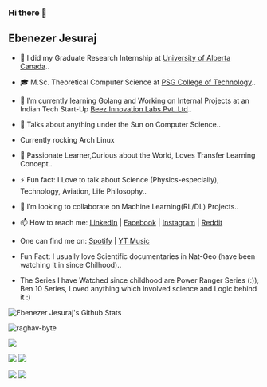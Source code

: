 ### Hi there 👋

## Ebenezer Jesuraj

- 🔭 I did my Graduate Research Internship at [University of Alberta Canada](https://www.ualberta.ca/)..
- 🎓 M.Sc. Theoretical Computer Science at [PSG College of Technology](https://www.psgtech.edu/)..
- 🌱 I’m currently learning Golang and Working on Internal Projects at an Indian Tech Start-Up [Beez Innovation Labs Pvt. Ltd](https://github.com/beezlabs-org)..
- 💬 Talks about anything under the Sun on Computer Science..
- Currently rocking Arch Linux
- 🤔 Passionate Learner,Curious about the World, Loves Transfer Learning Concept..
- ⚡ Fun fact: I Love to talk about Science (Physics-especially), Technology, Aviation, Life Philosophy..
- 👯 I’m looking to collaborate on Machine Learning(RL/DL) Projects..

- 📫 How to reach me: [LinkedIn](https://www.linkedin.com/in/ebenezerjesuraj/) |                               [Facebook](https://www.facebook.com/EbenezerJesuraj/)    |     [Instagram](https://www.instagram.com/ebenezerjesuraj/)     |                          [Reddit](https://www.reddit.com/user/EbenezerJesuraj)

- One can find me on: [Spotify](https://open.spotify.com/user/21oiy6zlfug443wfth6iifuyq?si=3136887e36c742da) | [YT Music](https://music.youtube.com/channel/UC1Hx21c2FHMqKzFoOH92UOA)

- Fun Fact: I usually love Scientific documentaries in Nat-Geo (have been watching it in since Chilhood).. 

- The Series I have Watched since childhood are Power Ranger Series (:)), Ben 10 Series, Loved anything which involved science and Logic behind it :)

![Ebenezer Jesuraj's Github Stats](https://github-readme-stats.vercel.app/api?username=EbenezerJesuraj&show_icons=true&title_color=fff&icon_color=79ff97&text_color=9f9f9f&bg_color=151515)

<p align="left"> <img src="https://komarev.com/ghpvc/?username=EbenezerJesuraj" alt="raghav-byte" /> </p>


![](https://github-profile-summary-cards.vercel.app/api/cards/profile-details?username=EbenezerJesuraj&theme=solarized_dark) 

![](https://github-profile-summary-cards.vercel.app/api/cards/repos-per-language?username=EbenezerJesuraj&theme=solarized_dark)  ![](https://github-profile-summary-cards.vercel.app/api/cards/most-commit-language?username=EbenezerJesuraj&theme=solarized_dark) 

![](https://github-profile-summary-cards.vercel.app/api/cards/stats?username=EbenezerJesuraj&theme=solarized_dark)  ![](https://github-profile-summary-cards.vercel.app/api/cards/productive-time?username=EbenezerJesuraj&theme=solarized_dark) 

<!--
**EbenezerJesuraj/EbenezerJesuraj** is a ✨ _special_ ✨ repository because its `README.md` (this file) appears on your GitHub profile.

Here are some ideas to get you started:

- 😄 Pronouns: ...

-->

<!--
<a href="https://github.com/EbenezerJesuraj">
  <img align="center" width="49%" src="./header.svg" />
</a>

<br/>

<a href="https://github.com/EbenezerJesuraj">
  <img align="center" width="49%" src="./repositories.svg" />
</a>

<a href="https://github.com/EbenezerJesuraj">
  <img align="center" width="49%" src="./acti_comm.svg" />
</a>

<a href="https://github.com/EbenezerJesuraj">
  <img align="center" width="49%" src="./iso_calender.svg" />
</a>

<a href="https://github.com/EbenezerJesuraj">
    <img align="center" width="49%" src="./issue_pr_lang.svg" />
</a>

<a href="https://github.com/EbenezerJesuraj">
    <img align="center" width="49%" src="./lines-of-code.svg" />
</a>

<a href="https://github.com/EbenezerJesuraj">
  <img align="center" width="49%" src="./github-habits.svg" />
</a>

<a href="https://github.com/EbenezerJesuraj">
    <img align="center" width="49%" src="./achievements.svg" />
</a>

<a href="https://github.com/EbenezerJesuraj">
    <img align="center" width="49%" src="./contributions.svg" />
</a>

-->
